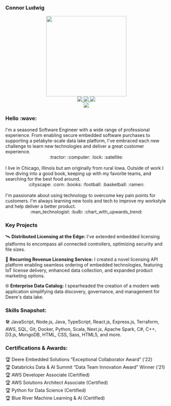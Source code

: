 ### Connor Ludwig

<div id="header" align="center">
  <img src="https://media.giphy.com/media/qgQUggAC3Pfv687qPC/giphy.gif" width="250"/>
</div>

<div id="badges" align="center">
  <a href="https://www.linkedin.com/in/connor-ludwig/">
    <img src="https://img.shields.io/badge/LinkedIn-blue?logo=linkedin&logoColor=white&style=for-the-badge"/>
  </a>
  <a href="https://cjlludwig.github.io/">
    <img src="https://img.shields.io/badge/Personal_Site-gray?logo=githubpages&style=for-the-badge"/>
  </a>
  <a href="mailto:cjlludwig@gmail.com">
    <img src="https://img.shields.io/badge/Email-white?logo=gmail&style=for-the-badge"/>
  </a>
</div>
<div align="center">
  <img src="https://komarev.com/ghpvc/?username=cjlludwig&style=flat-square&color=green"/>
</div>

<h3>Hello :wave:</h3>
I'm a seasoned Software Engineer with a wide range of professional experience. From enabling secure embedded software purchases to supporting a petabyte-scale data lake platform, I've embraced each new challenge to learn new technologies and deliver a great customer experience.<br>
<div align="center">:tractor: :computer: :lock: :satellite:</div>
<br>
I live in Chicago, Illinois but am originally from rural Iowa. Outside of work I love diving into a good book, keeping up with my favorite teams, and searching for the best food around.<br>
<div align="center">:cityscape: :corn: :books: :football: :basketball: :ramen:</div>
<br>
I'm passionate about using technology to overcome key pain points for customers. I'm always learning new tools and tech to improve my workstyle and help deliver a better product. 
<div align="center">:man_technologist: :bulb: :chart_with_upwards_trend:</div>

### Key Projects

🛰️ **Distributed Licensing at the Edge:** I've extended embedded licensing platforms to encompass all connected controllers, optimizing security and file sizes.

💼 **Recurring Revenue Licensing Service:** I created a novel licensing API platform enabling seamless ordering of embedded technologies, featuring IoT license delivery, enhanced data collection, and expanded product marketing options.

🌐 **Enterprise Data Catalog:** I spearheaded the creation of a modern web application simplifying data discovery, governance, and management for Deere's data lake.

### Skills Snapshot:

🛠️ JavaScript, Node.js, Java, TypeScript, React.js, Express.js, Terraform, AWS, SQL, Git, Docker, Python, Scala, Next.js, Apache Spark, C#, C++, D3.js, MongoDB, HTML, CSS, Sass, HTML5, and more.

### Certifications & Awards:

🏆 Deere Embedded Solutions “Exceptional Collaborator Award” (‘22) <br>
🏆 Databricks Data & AI Summit “Data Team Innovation Award” Winner (‘21)  <br>
🏆 AWS Developer Associate (Certified)  <br>
🏆 AWS Solutions Architect Associate (Certified)  <br>
🏆 Python for Data Science (Certified)  <br>
🏆 Blue River Machine Learning & AI (Certified)  <br>

<!--
**cjlludwig/cjlludwig** is a ✨ _special_ ✨ repository because its `README.md` (this file) appears on your GitHub profile.

Here are some ideas to get you started:

- 🔭 I’m currently working on ...
- 🌱 I’m currently learning ...
- 👯 I’m looking to collaborate on ...
- 🤔 I’m looking for help with ...
- 💬 Ask me about ...
- 📫 How to reach me: ...
- 😄 Pronouns: ...
- ⚡ Fun fact: ...
-->
